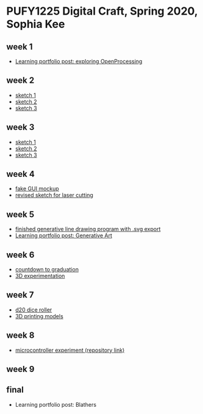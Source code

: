 # PUFY1225 Digital Craft, Spring 2020, Sophia Kee

## week 1
* [Learning portfolio post: exploring OpenProcessing](https://portfolio.newschool.edu/sophiakee/2020/01/27/exploring-openprocessing/)

## week 2
* [sketch 1](https://kees911.github.io/PUFY1225-Digital_Craft/dc-week-2/week-2-hw/01-one.html)
* [sketch 2](https://kees911.github.io/PUFY1225-Digital_Craft/dc-week-2/week-2-hw/02-two.html)
* [sketch 3](https://kees911.github.io/PUFY1225-Digital_Craft/dc-week-2/week-2-hw/03-three.html)

## week 3
* [sketch 1](https://kees911.github.io/PUFY1225-Digital_Craft/dc-week-3/week-3-hw/01-one.html)
* [sketch 2](https://kees911.github.io/PUFY1225-Digital_Craft/dc-week-3/week-3-hw/02-two.html)
* [sketch 3](https://kees911.github.io/PUFY1225-Digital_Craft/dc-week-3/week-3-hw/03-three.html)

## week 4
<!--- ![alt text](web address) for putting images in-->
* [fake GUI mockup](https://kees911.github.io/PUFY1225-Digital_Craft/dc-week-4/fake-GUI/)
* [revised sketch for laser cutting](https://kees911.github.io/PUFY1225-Digital_Craft/dc-week-4/week-4-hw/)

## week 5
* [finished generative line drawing program with .svg export](https://kees911.github.io/PUFY1225-Digital_Craft/dc-week-5/homework%20attempt/)
* [Learning portfolio post: Generative Art](https://portfolio.newschool.edu/sophiakee/2020/02/21/generative-art-with-p5-js/)

## week 6
* [countdown to graduation](https://kees911.github.io/PUFY1225-Digital_Craft/dc-week-6/countdown/)
* [3D experimentation]()

## week 7
* [d20 dice roller](https://kees911.github.io/PUFY1225-Digital_Craft/dc-week-7/dice/)
* [3D printing models](https://github.com/kees911/PUFY1225-Digital_Craft/tree/master/dc-week-7/3d-print-files)

## week 8
* [microcontroller experiment (repository link)](https://github.com/kees911/PUFY1225-Digital_Craft/tree/master/dc-week-8/week-8-hw)

## week 9

## final
* Learning portfolio post: Blathers
